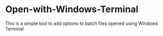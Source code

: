 # Open-with-Windows-Terminal
This is a simple tool to add options to batch files opened using Windows Terminal.
